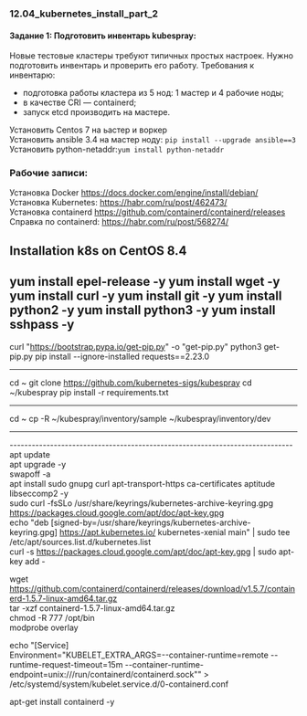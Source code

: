 ### 12.04_kubernetes_install_part_2 </br>
#### Задание 1: Подготовить инвентарь kubespray: </br>
Новые тестовые кластеры требуют типичных простых настроек. Нужно подготовить инвентарь и проверить его работу. Требования к инвентарю:</br>
- подготовка работы кластера из 5 нод: 1 мастер и 4 рабочие ноды; </br>
- в качестве CRI — containerd; </br>
- запуск etcd производить на мастере.</br>

Установить Centos 7 на ьастер и воркер </br>
Установить ansible 3.4 на мастер ноду: `pip install --upgrade ansible==3` </br>
Установить python-netaddr:`yum install python-netaddr` </br>

### Рабочие записи: </br>
Установка Docker https://docs.docker.com/engine/install/debian/ </br>
Установка Kubernetes: https://habr.com/ru/post/462473/ </br>
Установка containerd https://github.com/containerd/containerd/releases </br>
Справка по containerd: https://habr.com/ru/post/568274/ </br>

Installation k8s on CentOS 8.4
------------------------------
yum install epel-release -y
yum install wget -y
yum install curl -y
yum install git -y 
yum install python2 -y
yum install python3 -y
yum install sshpass -y
-----------------------------
curl "https://bootstrap.pypa.io/get-pip.py" -o "get-pip.py"
python3 get-pip.py
pip install --ignore-installed requests==2.23.0

----------------------------
cd ~
git clone https://github.com/kubernetes-sigs/kubespray
cd ~/kubespray
pip install -r requirements.txt

-------------------------
cd ~
cp -R ~/kubespray/inventory/sample ~/kubespray/inventory/dev

-------------------------
-----------------------------------------------------------------------------</br>
apt update</br>
apt upgrade -y</br>
swapoff -a </br>
apt install sudo gnupg curl apt-transport-https ca-certificates aptitude libseccomp2 -y </br>
sudo curl -fsSLo /usr/share/keyrings/kubernetes-archive-keyring.gpg https://packages.cloud.google.com/apt/doc/apt-key.gpg</br>
echo "deb [signed-by=/usr/share/keyrings/kubernetes-archive-keyring.gpg] https://apt.kubernetes.io/ kubernetes-xenial main" | sudo tee /etc/apt/sources.list.d/kubernetes.list</br>
curl -s https://packages.cloud.google.com/apt/doc/apt-key.gpg | sudo apt-key add -</br>

wget https://github.com/containerd/containerd/releases/download/v1.5.7/containerd-1.5.7-linux-amd64.tar.gz</br>
tar -xzf containerd-1.5.7-linux-amd64.tar.gz</br>
chmod -R 777 /opt/bin</br>
modprobe overlay</br>

echo "[Service]</br>
Environment="KUBELET_EXTRA_ARGS=--container-runtime=remote --runtime-request-timeout=15m --container-runtime-endpoint=unix:///run/containerd/containerd.sock"" ></br>
/etc/systemd/system/kubelet.service.d/0-containerd.conf</br>


apt-get install containerd -y</br>

